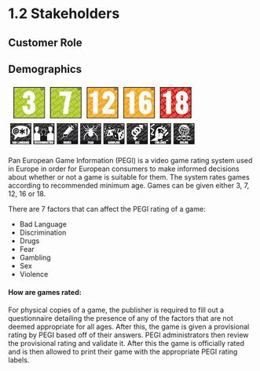 # 1.2 Stakeholders

## Customer Role

## Demographics

![PEGI Rating System](<../.gitbook/assets/image (1).png>)

Pan European Game Information (PEGI) is a video game rating system used in Europe in order for European consumers to make informed decisions about whether or not a game is suitable for them. The system rates games according to recommended minimum age. Games can be given either 3, 7, 12, 16 or 18.

There are 7 factors that can affect the PEGI rating of a game:

* Bad Language
* Discrimination
* Drugs
* Fear
* Gambling
* Sex
* Violence

#### How are games rated:

For physical copies of a game, the publisher is required to fill out a questionnaire detailing the presence of any of the factors that are not deemed appropriate for all ages. After this, the game is given a provisional rating by PEGI based off of their answers. PEGI administrators then review the provisional rating and validate it. After this the game is officially rated and is then allowed to print their game with the appropriate PEGI rating labels.
